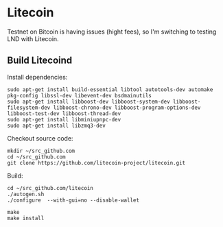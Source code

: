 # Litecoin

Testnet on Bitcoin is having issues (hight fees), so I'm switching to testing LND with Litecoin.


## Build Litecoind

Install dependencies:
```
sudo apt-get install build-essential libtool autotools-dev automake pkg-config libssl-dev libevent-dev bsdmainutils 
sudo apt-get install libboost-dev libboost-system-dev libboost-filesystem-dev libboost-chrono-dev libboost-program-options-dev libboost-test-dev libboost-thread-dev 
sudo apt-get install libminiupnpc-dev 
sudo apt-get install libzmq3-dev 
```

Checkout source code:
```
mkdir ~/src_github.com
cd ~/src_github.com
git clone https://github.com/litecoin-project/litecoin.git
```

Build:
```
cd ~/src_github.com/litecoin
./autogen.sh
./configure  --with-gui=no --disable-wallet
```

```
make
make install
```
